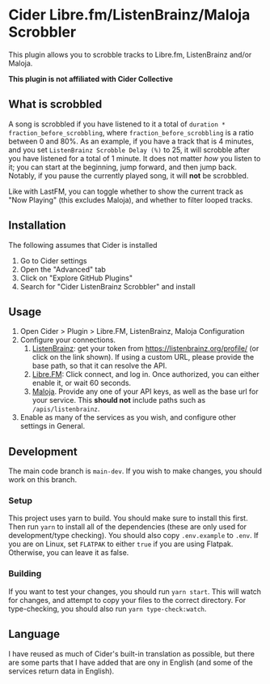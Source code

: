 # Cider Libre.fm/ListenBrainz/Maloja Scrobbler

This plugin allows you to scrobble tracks to Libre.fm, ListenBrainz and/or Maloja. 

**This plugin is not affiliated with Cider Collective**

## What is scrobbled

A song is scrobbled if you have listened to it a total of `duration * fraction_before_scrobbling`, where `fraction_before_scrobbling` is a ratio between 0 and 80%.
As an example, if you have a track that is 4 minutes, and you set `ListenBrainz Scrobble Delay (%)` to 25, it will scrobble after you have listened for a total of 1 minute.
It does not matter _how_ you listen to it; you can start at the beginning, jump forward, and then jump back.
Notably, if you pause the currently played song, it will **not** be scrobbled.

Like with LastFM, you can toggle whether to show the current track as "Now Playing" (this excludes Maloja), and whether to filter looped tracks.

## Installation
The following assumes that Cider is installed
1. Go to Cider settings
2. Open the "Advanced" tab
3. Click on "Explore GitHub Plugins"
4. Search for "Cider ListenBrainz Scrobbler" and install

## Usage
1. Open Cider > Plugin > Libre.FM, ListenBrainz, Maloja Configuration
2. Configure your connections.
    1. [ListenBrainz](https://listenbrainz.org): get your token from https://listenbrainz.org/profile/ (or click on the link shown). 
    If using a custom URL, please provide the base path, so that it can resolve the API.
    2. [Libre.FM](https://libre.fm): Click connect, and log in. Once authorized, you can either enable it, or wait 60 seconds.
    3. [Maloja](https://github.com/krateng/maloja). Provide any one of your API keys, as well as the base url for your service. This **should not** include paths such as `/apis/listenbrainz`.
3. Enable as many of the services as you wish, and configure other settings in General.

## Development
The main code branch is `main-dev`. If you wish to make changes, you should work on this branch.

### Setup
This project uses yarn to build. 
You should make sure to install this first. 
Then run ```yarn``` to install all of the dependencies (these are only used for development/type checking).
You should also copy `.env.example` to `.env`. 
If you are on Linux, set `FLATPAK` to either `true` if you are using Flatpak. Otherwise, you can leave it as false.

### Building
If you want to test your changes, you should run `yarn start`. 
This will watch for changes, and attempt to copy your files to the correct directory.
For type-checking, you should also run `yarn type-check:watch`.

## Language
I have reused as much of Cider's built-in translation as possible, but there are some parts that I have added that are ony in English (and some of the services return data in English).